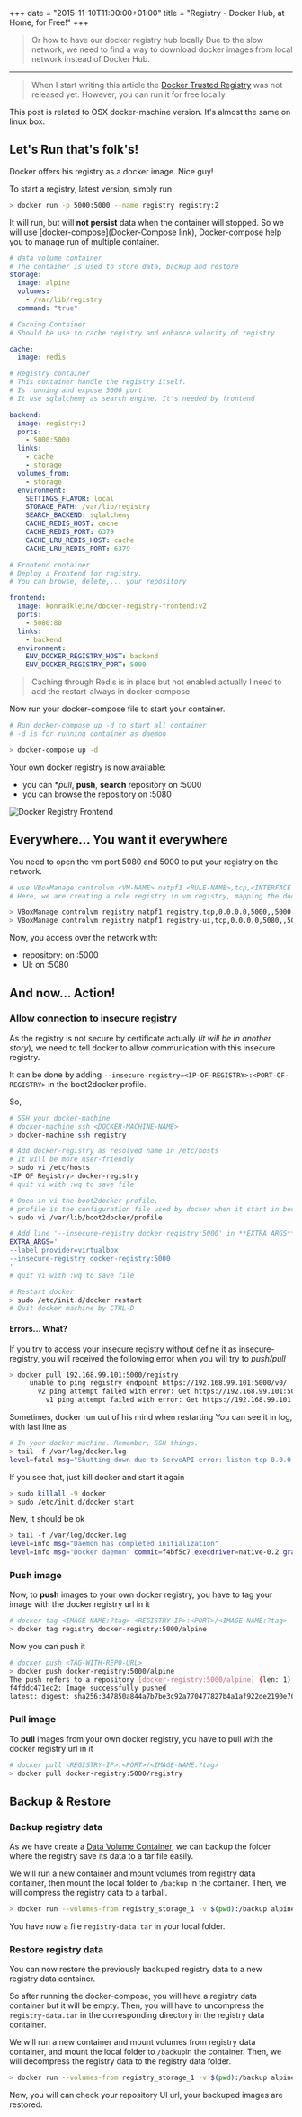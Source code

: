 +++
date = "2015-11-10T11:00:00+01:00"
title = "Registry - Docker Hub, at Home, for Free!"
+++

> Or how to have our docker registry hub locally
Due to the slow network, we need to find a way to download docker images from local network instead of Docker Hub.
----
> When I start writing this article the [Docker Trusted Registry](URL-TO-DOCKER-TRUSTED-REGISTRY) was not released yet.
> However, you can run it for free locally.

This post is related to OSX docker-machine version. It's almost the same on linux box.

## Let's Run that's folk's!
Docker offers his registry as a docker image. Nice guy!

To start a registry, latest version, simply run

```bash
> docker run -p 5000:5000 --name registry registry:2
```

It will run, but will **not persist** data when the container will stopped.
So we will use [docker-compose](Docker-Compose link), Docker-compose help you to manage run of multiple container.

```yaml
# data volume container
# The container is used to store data, backup and restore
storage:
  image: alpine
  volumes:
    - /var/lib/registry
  command: "true"

# Caching Container
# Should be use to cache registry and enhance velocity of registry

cache:
  image: redis

# Registry container
# This container handle the registry itself.
# Is running and expose 5000 port
# It use sqlalchemy as search engine. It's needed by frontend

backend:
  image: registry:2
  ports:
    - 5000:5000
  links:
    - cache
    - storage
  volumes_from:
    - storage
  environment:
    SETTINGS_FLAVOR: local
    STORAGE_PATH: /var/lib/registry
    SEARCH_BACKEND: sqlalchemy
    CACHE_REDIS_HOST: cache
    CACHE_REDIS_PORT: 6379
    CACHE_LRU_REDIS_HOST: cache
    CACHE_LRU_REDIS_PORT: 6379

# Frontend container
# Deploy a Frontend for registry.
# You can browse, delete,... your repository

frontend:
  image: konradkleine/docker-registry-frontend:v2
  ports:
    - 5080:80
  links:
    - backend
  environment:
    ENV_DOCKER_REGISTRY_HOST: backend
    ENV_DOCKER_REGISTRY_PORT: 5000

```

> Caching through Redis is in place but not enabled actually
> I need to add the restart-always in docker-compose

Now run your docker-compose file to start your container.

```bash
# Run docker-compose up -d to start all container
# -d is for running container as daemon

> docker-compose up -d
```

Your own docker registry is now available:
- you can **pull*, **push**, **search** repository on <IP-OF-DOCKER>:5000
- you can browse the repository on <IP-OF-DOCKER>:5080

![Docker Registry Frontend](/images/2015/11/docker-registry-frontend.png)

## Everywhere... You want it everywhere

You need to open the vm port 5080 and 5000 to put your registry on the network.

```bash
# use VBoxManage controlvm <VM-NAME> natpf1 <RULE-NAME>,tcp,<INTERFACE IP>,<VM-PORT-TO-OPEN>,,<DOCKER-PORT-TO-MAP>
# Here, we are creating a rule registry in vm registry, mapping the docker port 5000 to the vm port 5000 on every interface

> VBoxManage controlvm registry natpf1 registry,tcp,0.0.0.0,5000,,5000
> VBoxManage controlvm registry natpf1 registry-ui,tcp,0.0.0.0,5080,,5080
```

Now, you access over the network with:
- repository: on <IP-OF-HOST>:5000
- UI: on <IP-OF-HOST>:5080

## And now... Action!

### Allow connection to insecure registry
As the registry is not secure by certificate actually (*it will be in another story*),
we need to tell docker to allow communication with this insecure registry.

It can be done by adding `--insecure-registry=<IP-OF-REGISTRY>:<PORT-OF-REGISTRY>` in the boot2docker profile.

So,

```bash
# SSH your docker-machine
# docker-machine ssh <DOCKER-MACHINE-NAME>
> docker-machine ssh registry

# Add docker-registry as resolved name in /etc/hosts
# It will be more user-friendly
> sudo vi /etc/hosts
<IP OF Registry> docker-registry
# quit vi with :wq to save file

# Open in vi the boot2docker profile.
# profile is the configuration file used by docker when it start in boot2docker
> sudo vi /var/lib/boot2docker/profile

# Add line '--insecure-registry docker-registry:5000' in **EXTRA_ARGS**
EXTRA_ARGS='
--label provider=virtualbox
--insecure-registry docker-registry:5000
'
# quit vi with :wq to save file

# Restart docker
> sudo /etc/init.d/docker restart
# Quit docker machine by CTRL-D

```

#### Errors... What?
If you try to access your insecure registry without define it as insecure-registry, you will received the following error when you will try to *push/pull*

```bash
> docker pull 192.168.99.101:5000/registry
     unable to ping registry endpoint https://192.168.99.101:5000/v0/
       v2 ping attempt failed with error: Get https://192.168.99.101:5000/v2/: tls: oversized record received with length 20527
         v1 ping attempt failed with error: Get https://192.168.99.101:5000/v1/_ping: tls: oversized record received with length 20527
```

Sometimes, docker run out of his mind when restarting
You can see it in log, with last line as
```bash
# In your docker machine. Remember, SSH things.
> tail -f /var/log/docker.log
level=fatal msg="Shutting down due to ServeAPI error: listen tcp 0.0.0.0:2376: bind: address already in use"
```

If you see that, just kill docker and start it again
```bash
> sudo killall -9 docker
> sudo /etc/init.d/docker start
```

New, it should be ok

```bash
> tail -f /var/log/docker.log
level=info msg="Daemon has completed initialization"
level=info msg="Docker daemon" commit=f4bf5c7 execdriver=native-0.2 graphdriver=aufs version=1.8.3
```

### Push image

Now, to **push** images to your own docker registry, you have to tag your image with the docker registry url in it

```bash
# docker tag <IMAGE-NAME:?tag> <REGISTRY-IP>:<PORT>/<IMAGE-NAME:?tag>
> docker tag registry docker-registry:5000/alpine

```

Now you can push it

```bash
# docker push <TAG-WITH-REPO-URL>
> docker push docker-registry:5000/alpine
The push refers to a repository [docker-registry:5000/alpine] (len: 1)
f4fddc471ec2: Image successfully pushed
latest: digest: sha256:347850a844a7b7be3c92a770477827b4a1af922de2190e70b3a8e994051f244a size: 1369
```

### Pull image
To **pull** images from your own docker registry, you have to pull with the docker registry url in it

```bash
# docker pull <REGISTRY-IP>:<PORT>/<IMAGE-NAME:?tag>
> docker pull docker-registry:5000/registry
```

## Backup & Restore

### Backup registry data

As we have create a [Data Volume Container](http://docs.docker.com/engine/userguide/dockervolumes/), we can backup the folder where the registry save its data to a tar file easily.

We will run a new container and mount volumes from registry data container, then mount the local folder to `/backup` in the container. Then, we will compress the registry data to a tarball.

```bash
> docker run --volumes-from registry_storage_1 -v $(pwd):/backup alpine sh -c "cd /var/lib/registry && tar cvf /backup/registry-data.tar ."
```

You have now a file `registry-data.tar` in your local folder.

### Restore registry data

You can now restore the previously backuped registry data to a new registry data container.

So after running the docker-compose, you will have a registry data container but it will be empty. Then, you will have to uncompress the `registry-data.tar` in the corresponding directory in the registry data container.

We will run a new container and mount volumes from registry data container, and mount the local folder to `/backup`in the container. Then, we will decompress the registry data to the registry data folder.

```bash
> docker run --volumes-from registry_storage_1 -v $(pwd):/backup alpine sh -c "cd /var/lib/registry && tar xvf /backup/registry-data.tar"
```

New, you will can check your repository UI url, your backuped images are restored.
